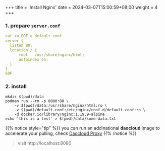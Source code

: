 +++
title = 'Install Nginx'
date = 2024-03-07T15:00:59+08:00
weight = 4
+++


### 1. prepare `server.conf`
```yaml
cat << EOF > default.conf
server {
  listen 80;
  location / {
      root   /usr/share/nginx/html;
      autoindex on;
  }
}
EOF
```

### 2. install 
```shell
mkdir $(pwd)/data
podman run --rm -p 8080:80 \
    -v $(pwd)/data:/usr/share/nginx/html:ro \
    -v $(pwd)/default.conf:/etc/nginx/conf.d/default.conf:ro \
    -d docker.io/library/nginx:1.19.9-alpine
echo 'this is a test' > $(pwd)/data/some-data.txt

```

{{% notice style="tip" %}}
you can run an addinational **daocloud** image to accelerate your pulling, check [Daocloud Proxy](daocloud/index.html)
{{% /notice %}}


> visit http://localhost:8080